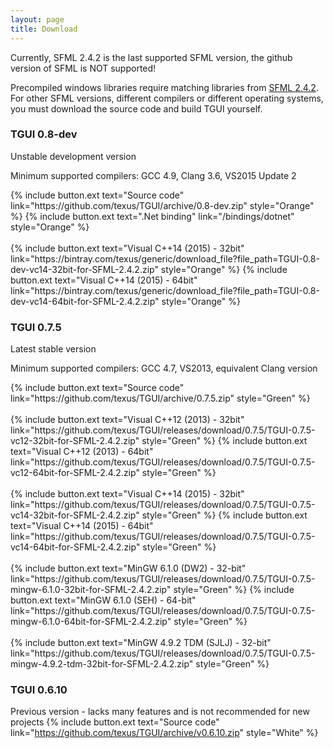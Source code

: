 ```yaml
---
layout: page
title: Download
---
```


Currently, SFML 2.4.2 is the last supported SFML version, the github version of SFML is NOT supported!

Precompiled windows libraries require matching libraries from <a href="http://www.sfml-dev.org/download/sfml/2.4.2/">SFML 2.4.2</a>. For other SFML versions, different compilers or different operating systems, you must download the source code and build TGUI yourself.

### TGUI 0.8-dev
Unstable development version

Minimum supported compilers: GCC 4.9, Clang 3.6, VS2015 Update 2
<p>
  {% include button.ext text="Source code" link="https://github.com/texus/TGUI/archive/0.8-dev.zip" style="Orange" %}
  {% include button.ext text=".Net binding" link="/bindings/dotnet" style="Orange" %}<br><br>
  {% include button.ext text="Visual C++14 (2015) - 32bit" link="https://bintray.com/texus/generic/download_file?file_path=TGUI-0.8-dev-vc14-32bit-for-SFML-2.4.2.zip" style="Orange" %}
  {% include button.ext text="Visual C++14 (2015) - 64bit" link="https://bintray.com/texus/generic/download_file?file_path=TGUI-0.8-dev-vc14-64bit-for-SFML-2.4.2.zip" style="Orange" %}
</p>


### TGUI 0.7.5
Latest stable version

Minimum supported compilers: GCC 4.7, VS2013, equivalent Clang version
<p>
  {% include button.ext text="Source code" link="https://github.com/texus/TGUI/archive/0.7.5.zip" style="Green" %}<br><br>
  {% include button.ext text="Visual C++12 (2013) - 32bit" link="https://github.com/texus/TGUI/releases/download/0.7.5/TGUI-0.7.5-vc12-32bit-for-SFML-2.4.2.zip" style="Green" %}
  {% include button.ext text="Visual C++12 (2013) - 64bit" link="https://github.com/texus/TGUI/releases/download/0.7.5/TGUI-0.7.5-vc12-64bit-for-SFML-2.4.2.zip" style="Green" %}<br><br>
  {% include button.ext text="Visual C++14 (2015) - 32bit" link="https://github.com/texus/TGUI/releases/download/0.7.5/TGUI-0.7.5-vc14-32bit-for-SFML-2.4.2.zip" style="Green" %}
  {% include button.ext text="Visual C++14 (2015) - 64bit" link="https://github.com/texus/TGUI/releases/download/0.7.5/TGUI-0.7.5-vc14-64bit-for-SFML-2.4.2.zip" style="Green" %}<br><br>
  {% include button.ext text="MinGW 6.1.0 (DW2) - 32-bit" link="https://github.com/texus/TGUI/releases/download/0.7.5/TGUI-0.7.5-mingw-6.1.0-32bit-for-SFML-2.4.2.zip" style="Green" %}
  {% include button.ext text="MinGW 6.1.0 (SEH) - 64-bit" link="https://github.com/texus/TGUI/releases/download/0.7.5/TGUI-0.7.5-mingw-6.1.0-64bit-for-SFML-2.4.2.zip" style="Green" %}<br><br>
  {% include button.ext text="MinGW 4.9.2 TDM (SJLJ) - 32-bit" link="https://github.com/texus/TGUI/releases/download/0.7.5/TGUI-0.7.5-mingw-4.9.2-tdm-32bit-for-SFML-2.4.2.zip" style="Green" %}
</p>


### TGUI 0.6.10
Previous version - lacks many features and is not recommended for new projects
{% include button.ext text="Source code" link="https://github.com/texus/TGUI/archive/v0.6.10.zip" style="White" %}

